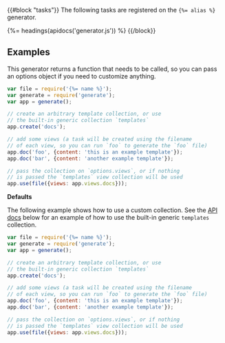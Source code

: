 {{#block "tasks"}}
The following tasks are registered on the `{%= alias %}` generator.

{%= headings(apidocs('generator.js')) %}
{{/block}}

## Examples

This generator returns a function that needs to be called, so you can pass an options object if you need to customize anything.

```js
var file = require('{%= name %}');
var generate = require('generate');
var app = generate();

// create an arbitrary template collection, or use
// the built-in generic collection `templates`
app.create('docs');

// add some views (a task will be created using the filename
// of each view, so you can run `foo` to generate the `foo` file)
app.doc('foo', {content: 'this is an example template'});
app.doc('bar', {content: 'another example template'});

// pass the collection on `options.views`, or if nothing
// is passed the `templates` view collection will be used
app.use(file({views: app.views.docs}));
```

**Defaults**

The following example shows how to use a custom collection. See the [API docs](#api) below for an example of how to use the built-in generic `templates` collection.

```js
var file = require('{%= name %}');
var generate = require('generate');
var app = generate();

// create an arbitrary template collection, or use
// the built-in generic collection `templates`
app.create('docs');

// add some views (a task will be created using the filename
// of each view, so you can run `foo` to generate the `foo` file)
app.doc('foo', {content: 'this is an example template'});
app.doc('bar', {content: 'another example template'});

// pass the collection on `options.views`, or if nothing
// is passed the `templates` view collection will be used
app.use(file({views: app.views.docs}));
```
